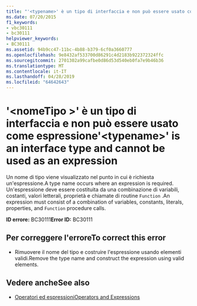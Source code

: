 ```yaml
---
title: "'<typename>' è un tipo di interfaccia e non può essere usato come espressione"
ms.date: 07/20/2015
f1_keywords:
- vbc30111
- bc30111
helpviewer_keywords:
- BC30111
ms.assetid: 94b9cc47-11bc-4b88-b379-6cf0a3660777
ms.openlocfilehash: 9e8432af533700d86291c4d2183b922372324ffc
ms.sourcegitcommit: 2701302a99cafbe0d86d53d540eb0fa7e9b46b36
ms.translationtype: MT
ms.contentlocale: it-IT
ms.lasthandoff: 04/28/2019
ms.locfileid: "64642643"
---
```

# <a name="typename-is-an-interface-type-and-cannot-be-used-as-an-expression"></a><span data-ttu-id="e909a-102">'\<nomeTipo >' è un tipo di interfaccia e non può essere usato come espressione</span><span class="sxs-lookup"><span data-stu-id="e909a-102">'\<typename>' is an interface type and cannot be used as an expression</span></span>
<span data-ttu-id="e909a-103">Un nome di tipo viene visualizzato nel punto in cui è richiesta un'espressione.</span><span class="sxs-lookup"><span data-stu-id="e909a-103">A type name occurs where an expression is required.</span></span> <span data-ttu-id="e909a-104">Un'espressione deve essere costituita da una combinazione di variabili, costanti, valori letterali, proprietà e chiamate di routine `Function` .</span><span class="sxs-lookup"><span data-stu-id="e909a-104">An expression must consist of a combination of variables, constants, literals, properties, and `Function` procedure calls.</span></span>  
  
 <span data-ttu-id="e909a-105">**ID errore:** BC30111</span><span class="sxs-lookup"><span data-stu-id="e909a-105">**Error ID:** BC30111</span></span>  
  
## <a name="to-correct-this-error"></a><span data-ttu-id="e909a-106">Per correggere l'errore</span><span class="sxs-lookup"><span data-stu-id="e909a-106">To correct this error</span></span>  
  
- <span data-ttu-id="e909a-107">Rimuovere il nome del tipo e costruire l'espressione usando elementi validi.</span><span class="sxs-lookup"><span data-stu-id="e909a-107">Remove the type name and construct the expression using valid elements.</span></span>  
  
## <a name="see-also"></a><span data-ttu-id="e909a-108">Vedere anche</span><span class="sxs-lookup"><span data-stu-id="e909a-108">See also</span></span>

- [<span data-ttu-id="e909a-109">Operatori ed espressioni</span><span class="sxs-lookup"><span data-stu-id="e909a-109">Operators and Expressions</span></span>](../../visual-basic/programming-guide/language-features/operators-and-expressions/index.md)

